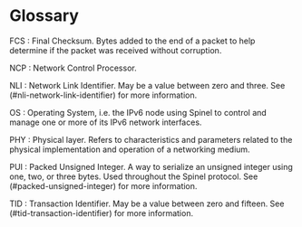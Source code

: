 # Glossary #

<!-- RQ -- Alphabetize before finalization. -->

FCS
: Final Checksum. Bytes added to the end of a packet to help determine if the packet was received without corruption.

NCP
: Network Control Processor.

NLI
: Network Link Identifier. May be a value between zero and three. See (#nli-network-link-identifier) for more information.

OS
: Operating System, i.e. the IPv6 node using Spinel to control and manage one or more of its IPv6 network interfaces.

PHY
: Physical layer. Refers to characteristics and parameters related to the physical implementation and operation of a networking medium.

PUI
: Packed Unsigned Integer. A way to serialize an unsigned integer using one, two, or three bytes. Used throughout the Spinel protocol. See (#packed-unsigned-integer) for more information.

TID
: Transaction Identifier. May be a value between zero and fifteen. See (#tid-transaction-identifier) for more information.

